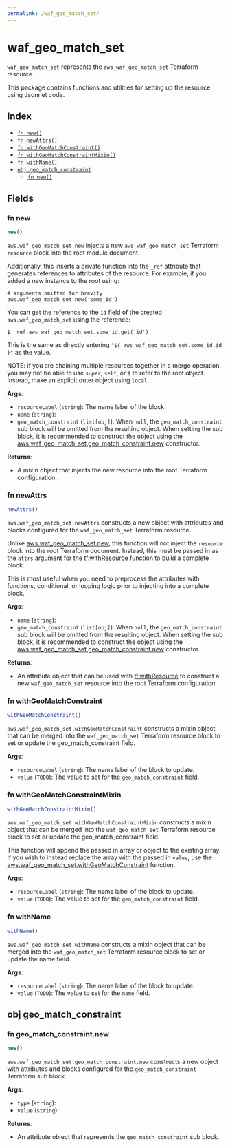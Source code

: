 ```yaml
---
permalink: /waf_geo_match_set/
---
```


# waf_geo_match_set

`waf_geo_match_set` represents the `aws_waf_geo_match_set` Terraform resource.



This package contains functions and utilities for setting up the resource using Jsonnet code.


## Index

* [`fn new()`](#fn-new)
* [`fn newAttrs()`](#fn-newattrs)
* [`fn withGeoMatchConstraint()`](#fn-withgeomatchconstraint)
* [`fn withGeoMatchConstraintMixin()`](#fn-withgeomatchconstraintmixin)
* [`fn withName()`](#fn-withname)
* [`obj geo_match_constraint`](#obj-geo_match_constraint)
  * [`fn new()`](#fn-geo_match_constraintnew)

## Fields

### fn new

```ts
new()
```


`aws.waf_geo_match_set.new` injects a new `aws_waf_geo_match_set` Terraform `resource`
block into the root module document.

Additionally, this inserts a private function into the `_ref` attribute that generates references to attributes of the
resource. For example, if you added a new instance to the root using:

    # arguments omitted for brevity
    aws.waf_geo_match_set.new('some_id')

You can get the reference to the `id` field of the created `aws.waf_geo_match_set` using the reference:

    $._ref.aws_waf_geo_match_set.some_id.get('id')

This is the same as directly entering `"${ aws_waf_geo_match_set.some_id.id }"` as the value.

NOTE: if you are chaining multiple resources together in a merge operation, you may not be able to use `super`, `self`,
or `$` to refer to the root object. Instead, make an explicit outer object using `local`.

**Args**:
  - `resourceLabel` (`string`): The name label of the block.
  - `name` (`string`): 
  - `geo_match_constraint` (`list[obj]`):  When `null`, the `geo_match_constraint` sub block will be omitted from the resulting object. When setting the sub block, it is recommended to construct the object using the [aws.waf_geo_match_set.geo_match_constraint.new](#fn-wafgeomatchsetgeomatchconstraintnew) constructor.

**Returns**:
- A mixin object that injects the new resource into the root Terraform configuration.


### fn newAttrs

```ts
newAttrs()
```


`aws.waf_geo_match_set.newAttrs` constructs a new object with attributes and blocks configured for the `waf_geo_match_set`
Terraform resource.

Unlike [aws.waf_geo_match_set.new](#fn-wafgeomatchsetnew), this function will not inject the `resource`
block into the root Terraform document. Instead, this must be passed in as the `attrs` argument for the
[tf.withResource](https://github.com/tf-libsonnet/core/tree/main/docs#fn-withresource) function to build a complete block.

This is most useful when you need to preprocess the attributes with functions, conditional, or looping logic prior to
injecting into a complete block.

**Args**:
  - `name` (`string`): 
  - `geo_match_constraint` (`list[obj]`):  When `null`, the `geo_match_constraint` sub block will be omitted from the resulting object. When setting the sub block, it is recommended to construct the object using the [aws.waf_geo_match_set.geo_match_constraint.new](#fn-wafgeomatchsetgeomatchconstraintnew) constructor.

**Returns**:
  - An attribute object that can be used with [tf.withResource](https://github.com/tf-libsonnet/core/tree/main/docs#fn-withresource) to construct a new `waf_geo_match_set` resource into the root Terraform configuration.


### fn withGeoMatchConstraint

```ts
withGeoMatchConstraint()
```

`aws.waf_geo_match_set.withGeoMatchConstraint` constructs a mixin object that can be merged into the `waf_geo_match_set`
Terraform resource block to set or update the geo_match_constraint field.



**Args**:
  - `resourceLabel` (`string`): The name label of the block to update.
  - `value` (`TODO`): The value to set for the `geo_match_constraint` field.


### fn withGeoMatchConstraintMixin

```ts
withGeoMatchConstraintMixin()
```

`aws.waf_geo_match_set.withGeoMatchConstraintMixin` constructs a mixin object that can be merged into the `waf_geo_match_set`
Terraform resource block to set or update the geo_match_constraint field.

This function will append the passed in array or object to the existing array. If you wish
to instead replace the array with the passed in `value`, use the [aws.waf_geo_match_set.withGeoMatchConstraint](TODO)
function.


**Args**:
  - `resourceLabel` (`string`): The name label of the block to update.
  - `value` (`TODO`): The value to set for the `geo_match_constraint` field.


### fn withName

```ts
withName()
```

`aws.waf_geo_match_set.withName` constructs a mixin object that can be merged into the `waf_geo_match_set`
Terraform resource block to set or update the name field.



**Args**:
  - `resourceLabel` (`string`): The name label of the block to update.
  - `value` (`TODO`): The value to set for the `name` field.


## obj geo_match_constraint



### fn geo_match_constraint.new

```ts
new()
```


`aws.waf_geo_match_set.geo_match_constraint.new` constructs a new object with attributes and blocks configured for the `geo_match_constraint`
Terraform sub block.



**Args**:
  - `type` (`string`): 
  - `value` (`string`): 

**Returns**:
  - An attribute object that represents the `geo_match_constraint` sub block.

